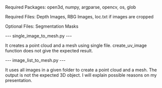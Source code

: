 
Required Packages: open3d, numpy, argparse, opencv, os, glob

Required Files: Depth Images, RBG Images, loc.txt if images are cropped

Optional Files: Segmentation Masks

 --- single_image_to_mesh.py ---

It creates a point cloud and a mesh using single file. create_uv_image function does not give the expected result.


 --- image_list_to_mesh.py ---

It uses all images in a given folder to create a point cloud and a mesh. The output is not the expected 3D object. I will explain possible reasons on my presentation.
